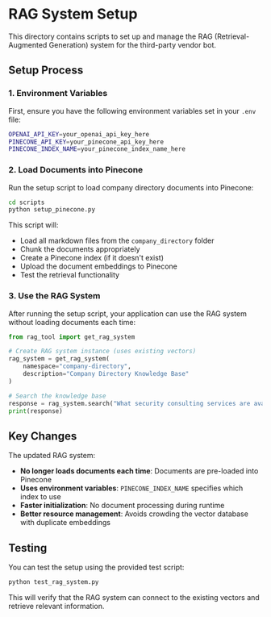 # RAG System Setup

This directory contains scripts to set up and manage the RAG (Retrieval-Augmented Generation) system for the third-party vendor bot.

## Setup Process

### 1. Environment Variables

First, ensure you have the following environment variables set in your `.env` file:

```bash
OPENAI_API_KEY=your_openai_api_key_here
PINECONE_API_KEY=your_pinecone_api_key_here
PINECONE_INDEX_NAME=your_pinecone_index_name_here
```

### 2. Load Documents into Pinecone

Run the setup script to load company directory documents into Pinecone:

```bash
cd scripts
python setup_pinecone.py
```

This script will:
- Load all markdown files from the `company_directory` folder
- Chunk the documents appropriately
- Create a Pinecone index (if it doesn't exist)
- Upload the document embeddings to Pinecone
- Test the retrieval functionality

### 3. Use the RAG System

After running the setup script, your application can use the RAG system without loading documents each time:

```python
from rag_tool import get_rag_system

# Create RAG system instance (uses existing vectors)
rag_system = get_rag_system(
    namespace="company-directory",
    description="Company Directory Knowledge Base"
)

# Search the knowledge base
response = rag_system.search("What security consulting services are available?")
print(response)
```

## Key Changes

The updated RAG system:
- **No longer loads documents each time**: Documents are pre-loaded into Pinecone
- **Uses environment variables**: `PINECONE_INDEX_NAME` specifies which index to use
- **Faster initialization**: No document processing during runtime
- **Better resource management**: Avoids crowding the vector database with duplicate embeddings

## Testing

You can test the setup using the provided test script:

```bash
python test_rag_system.py
```

This will verify that the RAG system can connect to the existing vectors and retrieve relevant information.
